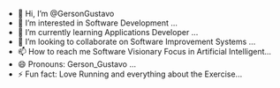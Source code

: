 - 👋 Hi, I’m @GersonGustavo
- 👀 I’m interested in Software Development ...
- 🌱 I’m currently learning Applications Developer ...
- 💞️ I’m looking to collaborate on Software Improvement Systems ...
- 📫 How to reach me Software Visionary Focus in Artificial Intelligent...
- 😄 Pronouns: Gerson_Gustavo ...
- ⚡ Fun fact: Love Running and everything about the Exercise...

<!---
GersonGustavo/GersonGustavo is a ✨ special ✨ repository because its `README.md` (this file) appears on your GitHub profile.
You can click the Preview link to take a look at your changes.
--->
